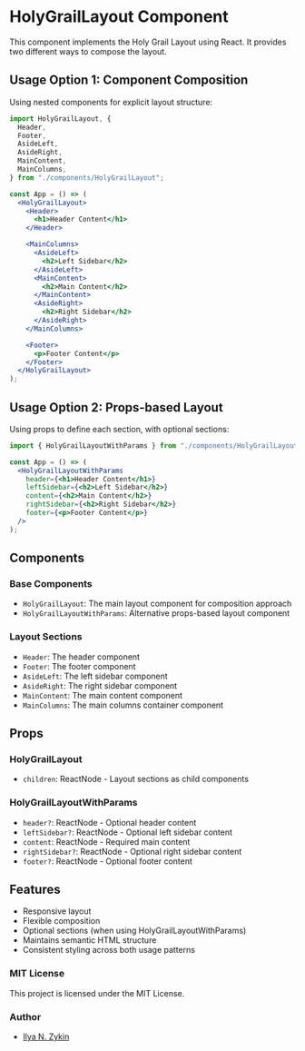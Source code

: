 # HolyGrailLayout Component

This component implements the Holy Grail Layout using React. It provides two different ways to compose the layout.

## Usage Option 1: Component Composition

Using nested components for explicit layout structure:

```jsx
import HolyGrailLayout, {
  Header,
  Footer,
  AsideLeft,
  AsideRight,
  MainContent,
  MainColumns,
} from "./components/HolyGrailLayout";

const App = () => (
  <HolyGrailLayout>
    <Header>
      <h1>Header Content</h1>
    </Header>

    <MainColumns>
      <AsideLeft>
        <h2>Left Sidebar</h2>
      </AsideLeft>
      <MainContent>
        <h2>Main Content</h2>
      </MainContent>
      <AsideRight>
        <h2>Right Sidebar</h2>
      </AsideRight>
    </MainColumns>

    <Footer>
      <p>Footer Content</p>
    </Footer>
  </HolyGrailLayout>
);
```

## Usage Option 2: Props-based Layout

Using props to define each section, with optional sections:

```jsx
import { HolyGrailLayoutWithParams } from "./components/HolyGrailLayout";

const App = () => (
  <HolyGrailLayoutWithParams
    header={<h1>Header Content</h1>}
    leftSidebar={<h2>Left Sidebar</h2>}
    content={<h2>Main Content</h2>}
    rightSidebar={<h2>Right Sidebar</h2>}
    footer={<p>Footer Content</p>}
  />
);
```

## Components

### Base Components

- `HolyGrailLayout`: The main layout component for composition approach
- `HolyGrailLayoutWithParams`: Alternative props-based layout component

### Layout Sections

- `Header`: The header component
- `Footer`: The footer component
- `AsideLeft`: The left sidebar component
- `AsideRight`: The right sidebar component
- `MainContent`: The main content component
- `MainColumns`: The main columns container component

## Props

### HolyGrailLayout

- `children`: ReactNode - Layout sections as child components

### HolyGrailLayoutWithParams

- `header?`: ReactNode - Optional header content
- `leftSidebar?`: ReactNode - Optional left sidebar content
- `content`: ReactNode - Required main content
- `rightSidebar?`: ReactNode - Optional right sidebar content
- `footer?`: ReactNode - Optional footer content

## Features

- Responsive layout
- Flexible composition
- Optional sections (when using HolyGrailLayoutWithParams)
- Maintains semantic HTML structure
- Consistent styling across both usage patterns

### MIT License

This project is licensed under the MIT License.

### Author

- [Ilya N. Zykin](github.com/the-teacher)
